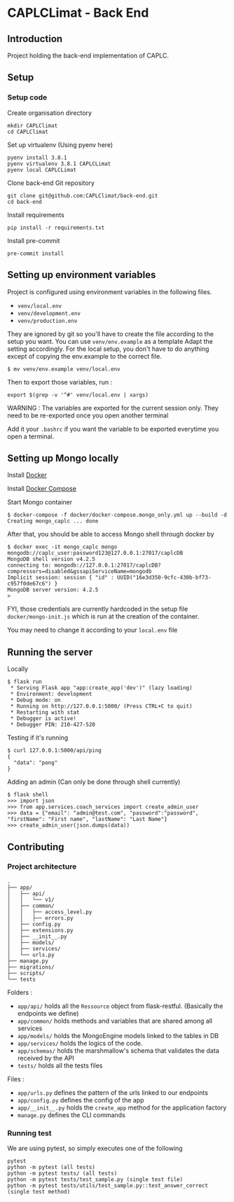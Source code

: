 # CAPLCLimat - Back End
## Introduction
Project holding the back-end implementation of CAPLC.

## Setup

### Setup code
Create organisation directory
```shell script
mkdir CAPLClimat
cd CAPLClimat
```

Set up virtualenv
(Using pyenv here)
```shell script
pyenv install 3.8.1
pyenv virtualenv 3.8.1 CAPLCLimat
pyenv local CAPLCLimat
```

Clone back-end Git repository
```shell script
git clone git@github.com:CAPLClimat/back-end.git
cd back-end
```

Install requirements
```shell script
pip install -r requirements.txt
```

Install pre-commit
```shell script
pre-commit install
```
## Setting up environment variables
Project is configured using environment variables in the following files.
- `venv/local.env`
- `venv/development.env`
- `venv/production.env`

They are ignored by git so you'll have to create the file according to the setup you want.
You can use `venv/env.example` as a template
Adapt the setting accordingly.
For the local setup, you don't have to do anything except of copying the env.example to the correct file.
```shell script
$ mv venv/env.example venv/local.env
```

Then to export those variables, run :
```shell script
export $(grep -v '^#' venv/local.env | xargs)
```
WARNING : The variables are exported for the current session only. They need to be re-exported
once you open another terminal

Add it your `.bashrc` if you want the variable to be exported everytime you open a terminal.

## Setting up Mongo locally
Install [Docker](https://www.docker.com/get-started)

Install [Docker Compose](https://docs.docker.com/compose/install/)

Start Mongo container
```shell script
$ docker-compose -f docker/docker-compose.mongo_only.yml up --build -d
Creating mongo_caplc ... done
```

After that, you should be able to access Mongo shell through docker by
```shell script
$ docker exec -it mongo_caplc mongo mongodb://caplc_user:password123@127.0.0.1:27017/caplcDB
MongoDB shell version v4.2.5
connecting to: mongodb://127.0.0.1:27017/caplcDB?compressors=disabled&gssapiServiceName=mongodb
Implicit session: session { "id" : UUID("16e3d350-9cfc-430b-bf73-c957f0de67c6") }
MongoDB server version: 4.2.5
>
```

FYI, those credentials are currently hardcoded in the setup file `docker/mongo-init.js` which is run at the creation of the container.

You may need to change it according to your `local.env` file

## Running the server
Locally
```shell script
$ flask run
 * Serving Flask app "app:create_app('dev')" (lazy loading)
 * Environment: development
 * Debug mode: on
 * Running on http://127.0.0.1:5000/ (Press CTRL+C to quit)
 * Restarting with stat
 * Debugger is active!
 * Debugger PIN: 210-427-520

```

Testing if it's running
```shell script
$ curl 127.0.0.1:5000/api/ping
{
  "data": "pong"
}
```

Adding an admin (Can only be done through shell currently)
```shell script
$ flask shell
>>> import json
>>> from app.services.coach_services import create_admin_user
>>> data = {"email": "admin@test.com", "password":"password", "firstName": "First name", "lastName": "Last Name"}
>>> create_admin_user(json.dumps(data))
```

## Contributing
### Project architecture
```text
.
├── app/
│   ├── api/
│   │   └── v1/
│   ├── common/
│   │   ├── access_level.py
│   │   ├── errors.py
│   ├── config.py
│   ├── extensions.py
│   ├── __init__.py
│   ├── models/
│   ├── services/
│   └── urls.py
├── manage.py
├── migrations/
├── scripts/
└── tests
```

Folders :
- `app/api/` holds all the `Ressource` object from flask-restful. (Basically the endpoints we define)
- `app/common/` holds methods and variables that are shared among all services
- `app/models/` holds the MongoEngine models linked to the tables in DB
- `app/services/` holds the logics of the code.
- `app/schemas/` holds the marshmallow's schema that validates the data received by the API
- `tests/` holds all the tests files

Files :
- `app/urls.py` defines the pattern of the urls linked to our endpoints
- `app/config.py` defines the config of the app
- `app/__init__.py` holds the `create_app` method for the application factory
- `manage.py` defines the CLI commands

### Running test
We are using pytest, so simply executes one of the following
```shell script
pytest
python -m pytest (all tests)
python -m pytest tests/ (all tests)
python -m pytest tests/test_sample.py (single test file)
python -m pytest tests/utils/test_sample.py::test_answer_correct (single test method)
```
